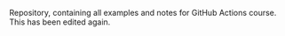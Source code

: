 Repository, containing all examples and notes for GitHub Actions course. This has been edited again.
